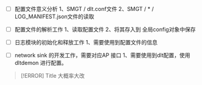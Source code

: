 

- [ ] 配置文件意义分析 
	1、SMGT / dlt.conf文件
	2、SMGT / * / LOG_MANIFEST.json文件的读取
- [ ] 配置文件的解析工作
	1、读取配置文件
	2、将其存入到 全局config对象中保存
- [ ] 日志模块的初始化和释放工作
	1、需要使用到配置文件的信息
- [ ] network sink 的开发工作，需要对应AP 接口
	1、需要使用到dlt配置，使用dltdemon 进行配置。




> [!ERROR] Title
> 大概率大改


